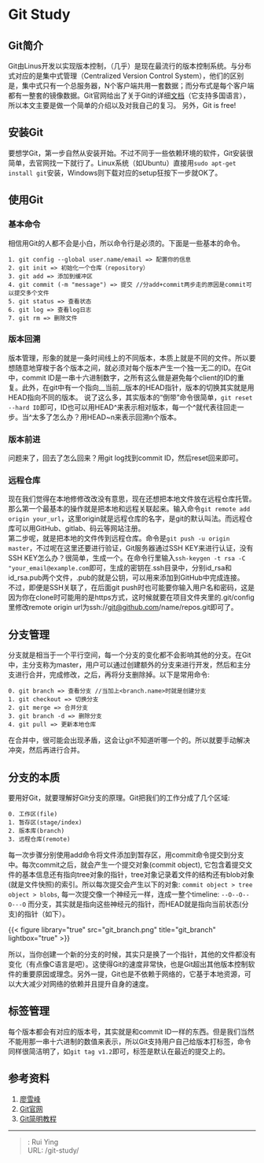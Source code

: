 # Git Study

## Git简介

Git由Linus开发以实现版本控制，（几乎）是现在最流行的版本控制系统。与分布式对应的是集中式管理（Centralized Version Control System），他们的区别是，集中式只有一个总服务器，N个客户端共用一套数据；而分布式是每个客户端都有一整套的镜像数据。Git官网给出了关于Git的详细[文档](https://git-scm.com/doc)（它支持多国语言），所以本文主要是做一个简单的介绍以及对我自己的复习。
另外，Git is free!

## 安装Git

要想学Git，第一步自然从安装开始。不过不同于一些依赖环境的软件，Git安装很简单，去官网找一下就行了。Linux系统（如Ubuntu）直接用`sudo apt-get install git`安装，Windows则下载对应的setup狂按下一步就OK了。

## 使用Git

### 基本命令

相信用Git的人都不会是小白，所以命令行是必须的。下面是一些基本的命令。

```git
1. git config --global user.name/email => 配置你的信息
2. git init => 初始化一个仓库（repository）
3. git add => 添加到缓冲区
4. git commit (-m "message") => 提交 //分add+commit两步走的原因是commit可以提交多个文件
5. git status => 查看状态
6. git log => 查看log日志
7. git rm => 删除文件
```

### 版本回溯

版本管理，形象的就是一条时间线上的不同版本，本质上就是不同的文件。所以要想随意地穿梭于各个版本之间，就必须对每个版本产生一个独一无二的ID。在Git中，commit ID是一串十六进制数字，之所有这么做是避免每个client的ID的重复。此外，在git中有一个指向__当前__版本的HEAD指针，版本的切换其实就是用HEAD指向不同的版本。
说了这么多，其实版本的“倒带”命令很简单，`git reset --hard ID`即可，ID也可以用HEAD^来表示相对版本，每一个^就代表往回走一步。当^太多了怎么办？用HEAD~n来表示回溯n个版本。

### 版本前进

问题来了，回去了怎么回来？用git log找到commit ID，然后reset回来即可。

### 远程仓库

现在我们觉得在本地修修改改没有意思，现在还想把本地文件放在远程仓库托管。  
那么第一个最基本的操作就是把本地和远程关联起来。输入命令`git remote add origin your_url`，这里origin就是远程仓库的名字，是git的默认叫法。而远程仓库可以用GitHub、gitlab、码云等网站注册。  
第二步呢，就是把本地的文件传到远程仓库。命令是`git push -u origin master`，不过呢在这里还要进行验证，Git服务器通过SSH KEY来进行认证，没有SSH KEY怎么办？很简单，生成一个。在命令行里输入`ssh-keygen -t rsa -C "your_email@example.com`即可，生成的密钥在.ssh目录中，分别id_rsa和id_rsa.pub两个文件，.pub的就是公钥，可以用来添加到GitHub中完成连接。  
不过，即便是SSH关联了，在后面git push时也可能要你输入用户名和密码，这是因为你在clone时可能用的是https方式，这时候就要在项目文件夹里的.git/config里修改remote origin url为ssh://git@github.com/name/repos.git即可了。

## 分支管理

分支就是相当于一个平行空间，每一个分支的变化都不会影响其他的分支。在Git中，主分支称为master，用户可以通过创建额外的分支来进行开发，然后和主分支进行合并，完成修改，之后，再将分支删除掉。以下是常用命令:

``` git
0. git branch => 查看分支 //当加上<branch.name>时就是创建分支
1. git checkout => 切换分支
2. git merge => 合并分支
3. git branch -d => 删除分支
4. git pull => 更新本地仓库
```

在合并中，很可能会出现矛盾，这会让git不知道听哪一个的。所以就要手动解决冲突，然后再进行合并。

## 分支的本质

要用好Git，就要理解好Git分支的原理。Git把我们的工作分成了几个区域:

```shell
0. 工作区(file)
1. 暂存区(stage/index)
2. 版本库(branch)
3. 远程仓库(remote)
```

每一次步骤分别使用add命令将文件添加到暂存区，用commit命令提交到分支中。每次commit之后，就会产生一个提交对象(commit object), 它包含着提交文件的基本信息还有指向tree对象的指针，tree对象记录着文件的结构还有blob对象(就是文件快照)的索引。所以每次提交会产生以下的对象:
`commit object > tree object > blobs`,
每一次提交像一个神经元一样，连成一整个timeline:
`--O--O--O---O`
而分支，其实就是指向这些神经元的指针，而HEAD就是指向当前状态(分支)的指针（如下）。  

{{< figure library="true" src="git_branch.png" title="git_branch" lightbox="true" >}}

所以，当你创建一个新的分支的时候，其实只是换了一个指针，其他的文件都没有变化（有点像C语言是吧）。这使得Git的速度非常快，也是Git超出其他版本控制软件的重要原因或理念。另外一提，Git也是不依赖于网络的，它基于本地资源，可以大大减少对网络的依赖并且提升自身的速度。

## 标签管理

每个版本都会有对应的版本号，其实就是和commit ID一样的东西。但是我们当然不能用那一串十六进制的数值来表示，所以Git支持用户自己给版本打标签，命令同样很简洁明了，如`git tag v1.2`即可，标签是默认在最近的提交上的。

## 参考资料

1. [廖雪峰](https://www.liaoxuefeng.com/wiki/896043488029600)
2. [Git官网](https://git-scm.com/doc)
3. [Git简明教程](http://rogerdudler.github.io/git-guide/index.zh.html)


---

> : Rui Ying  
> URL: /git-study/  

